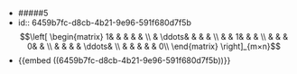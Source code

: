 - #####5
- id:: 6459b7fc-d8cb-4b21-9e96-591f680d7f5b
  $$\left[ \begin{matrix}
     1&    &     &     &     &     \\
     &     \ddots&       &     &     &     \\
     &     &     1&    &     &     \\
     &     &     &     0&    &     \\
     &     &     &     &     \ddots&       \\
     &     &     &     &     &     0\\
  \end{matrix} \right]_{m×n}$$
- {{embed ((6459b7fc-d8cb-4b21-9e96-591f680d7f5b))}}